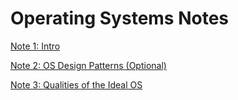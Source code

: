 # Operating Systems Notes

[Note 1: Intro](CS162_Note_1__Intro.pdf)

[Note 2: OS Design Patterns (Optional)](CS162_Note_2__OS_Design_Patterns.pdf)

[Note 3: Qualities of the Ideal OS](CS162_Note_2__OS_Design_Patterns.pdf)
